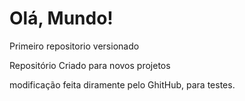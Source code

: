 # Olá, Mundo!
 Primeiro repositorio versionado

 Repositório Criado para novos projetos
 
 modificação feita diramente pelo GhitHub, para testes.
